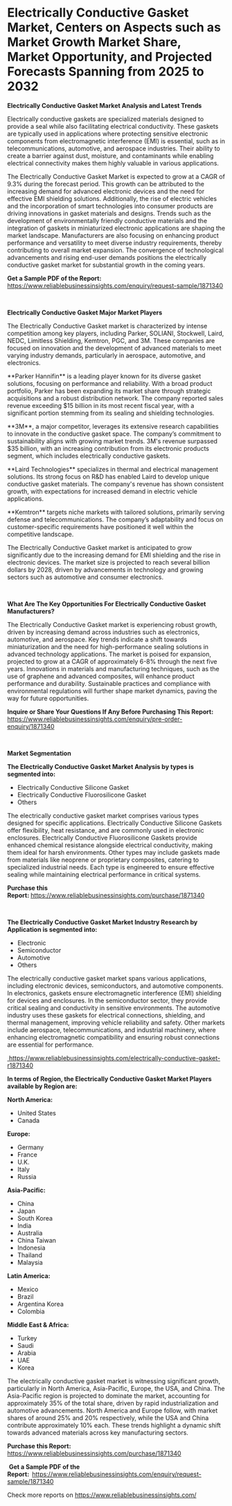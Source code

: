 <p><h1>Electrically Conductive Gasket Market, Centers on Aspects such as Market Growth Market Share, Market Opportunity, and Projected Forecasts Spanning from 2025 to 2032</h1></p><p><strong>Electrically Conductive Gasket Market Analysis and Latest Trends</strong></p>
<p><p>Electrically conductive gaskets are specialized materials designed to provide a seal while also facilitating electrical conductivity. These gaskets are typically used in applications where protecting sensitive electronic components from electromagnetic interference (EMI) is essential, such as in telecommunications, automotive, and aerospace industries. Their ability to create a barrier against dust, moisture, and contaminants while enabling electrical connectivity makes them highly valuable in various applications.</p><p>The Electrically Conductive Gasket Market is expected to grow at a CAGR of 9.3% during the forecast period. This growth can be attributed to the increasing demand for advanced electronic devices and the need for effective EMI shielding solutions. Additionally, the rise of electric vehicles and the incorporation of smart technologies into consumer products are driving innovations in gasket materials and designs. Trends such as the development of environmentally friendly conductive materials and the integration of gaskets in miniaturized electronic applications are shaping the market landscape. Manufacturers are also focusing on enhancing product performance and versatility to meet diverse industry requirements, thereby contributing to overall market expansion. The convergence of technological advancements and rising end-user demands positions the electrically conductive gasket market for substantial growth in the coming years.</p></p>
<p><strong>Get a Sample PDF of the Report:&nbsp;</strong> <a href="https://www.reliablebusinessinsights.com/enquiry/request-sample/1871340?utm_campaign=3109&utm_medium=2&utm_source=Github&utm_content=ia&utm_term=11042025&utm_id=electrically-conductive-gasket">https://www.reliablebusinessinsights.com/enquiry/request-sample/1871340</a></p>
<p>&nbsp;</p>
<p><strong>Electrically Conductive Gasket Major Market Players</strong></p>
<p><p>The Electrically Conductive Gasket market is characterized by intense competition among key players, including Parker, SOLIANI, Stockwell, Laird, NEDC, Limitless Shielding, Kemtron, PGC, and 3M. These companies are focused on innovation and the development of advanced materials to meet varying industry demands, particularly in aerospace, automotive, and electronics.</p><p>**Parker Hannifin** is a leading player known for its diverse gasket solutions, focusing on performance and reliability. With a broad product portfolio, Parker has been expanding its market share through strategic acquisitions and a robust distribution network. The company reported sales revenue exceeding $15 billion in its most recent fiscal year, with a significant portion stemming from its sealing and shielding technologies.</p><p>**3M**, a major competitor, leverages its extensive research capabilities to innovate in the conductive gasket space. The company’s commitment to sustainability aligns with growing market trends. 3M's revenue surpassed $35 billion, with an increasing contribution from its electronic products segment, which includes electrically conductive gaskets.</p><p>**Laird Technologies** specializes in thermal and electrical management solutions. Its strong focus on R&D has enabled Laird to develop unique conductive gasket materials. The company's revenue has shown consistent growth, with expectations for increased demand in electric vehicle applications.</p><p>**Kemtron** targets niche markets with tailored solutions, primarily serving defense and telecommunications. The company’s adaptability and focus on customer-specific requirements have positioned it well within the competitive landscape.</p><p>The Electrically Conductive Gasket market is anticipated to grow significantly due to the increasing demand for EMI shielding and the rise in electronic devices. The market size is projected to reach several billion dollars by 2028, driven by advancements in technology and growing sectors such as automotive and consumer electronics.</p></p>
<p>&nbsp;</p>
<p><strong>What Are The Key Opportunities For Electrically Conductive Gasket Manufacturers?</strong></p>
<p><p>The Electrically Conductive Gasket market is experiencing robust growth, driven by increasing demand across industries such as electronics, automotive, and aerospace. Key trends indicate a shift towards miniaturization and the need for high-performance sealing solutions in advanced technology applications. The market is poised for expansion, projected to grow at a CAGR of approximately 6-8% through the next five years. Innovations in materials and manufacturing techniques, such as the use of graphene and advanced composites, will enhance product performance and durability. Sustainable practices and compliance with environmental regulations will further shape market dynamics, paving the way for future opportunities.</p></p>
<p><strong>Inquire or Share Your Questions If Any Before Purchasing This Report:</strong> <a href="https://www.reliablebusinessinsights.com/enquiry/pre-order-enquiry/1871340?utm_campaign=3109&utm_medium=2&utm_source=Github&utm_content=ia&utm_term=11042025&utm_id=electrically-conductive-gasket">https://www.reliablebusinessinsights.com/enquiry/pre-order-enquiry/1871340</a></p>
<p>&nbsp;</p>
<p><strong>Market Segmentation</strong></p>
<p><strong>The Electrically Conductive Gasket Market Analysis by types is segmented into:</strong></p>
<p><ul><li>Electrically Conductive Silicone Gasket</li><li>Electrically Conductive Fluorosilicone Gasket</li><li>Others</li></ul></p>
<p><p>The electrically conductive gasket market comprises various types designed for specific applications. Electrically Conductive Silicone Gaskets offer flexibility, heat resistance, and are commonly used in electronic enclosures. Electrically Conductive Fluorosilicone Gaskets provide enhanced chemical resistance alongside electrical conductivity, making them ideal for harsh environments. Other types may include gaskets made from materials like neoprene or proprietary composites, catering to specialized industrial needs. Each type is engineered to ensure effective sealing while maintaining electrical performance in critical systems.</p></p>
<p><strong>Purchase this Report:&nbsp;</strong><a href="https://www.reliablebusinessinsights.com/purchase/1871340?utm_campaign=3109&utm_medium=2&utm_source=Github&utm_content=ia&utm_term=11042025&utm_id=electrically-conductive-gasket">https://www.reliablebusinessinsights.com/purchase/1871340</a></p>
<p>&nbsp;</p>
<p><strong>The Electrically Conductive Gasket Market Industry Research by Application is segmented into:</strong></p>
<p><ul><li>Electronic</li><li>Semiconductor</li><li>Automotive</li><li>Others</li></ul></p>
<p><p>The electrically conductive gasket market spans various applications, including electronic devices, semiconductors, and automotive components. In electronics, gaskets ensure electromagnetic interference (EMI) shielding for devices and enclosures. In the semiconductor sector, they provide critical sealing and conductivity in sensitive environments. The automotive industry uses these gaskets for electrical connections, shielding, and thermal management, improving vehicle reliability and safety. Other markets include aerospace, telecommunications, and industrial machinery, where enhancing electromagnetic compatibility and ensuring robust connections are essential for performance.</p></p>
<p><a href="https://www.reliablebusinessinsights.com/electrically-conductive-gasket-r1871340?utm_campaign=3109&utm_medium=2&utm_source=Github&utm_content=ia&utm_term=11042025&utm_id=electrically-conductive-gasket">&nbsp;https://www.reliablebusinessinsights.com/electrically-conductive-gasket-r1871340</a></p>
<p><strong>In terms of Region, the Electrically Conductive Gasket Market Players available by Region are:</strong></p>
<p>
    <p> <strong> North America: </strong>
        <ul>
            <li>United States</li>
            <li>Canada</li>
        </ul>
        </p> 
    <p> <strong> Europe: </strong>
        <ul>
            <li>Germany</li>
            <li>France</li>
            <li>U.K.</li>
            <li>Italy</li>
            <li>Russia</li>
        </ul>
        </p> 
    <p> <strong> Asia-Pacific: </strong>
        <ul>
            <li>China</li>
            <li>Japan</li>
            <li>South Korea</li>
            <li>India</li>
            <li>Australia</li>
            <li>China Taiwan</li>
            <li>Indonesia</li>
            <li>Thailand</li>
            <li>Malaysia</li>
        </ul>
        </p> 
    <p> <strong> Latin America: </strong>
        <ul>
            <li>Mexico</li>
            <li>Brazil</li>
            <li>Argentina Korea</li>
            <li>Colombia</li>
        </ul>
        </p> 
    <p> <strong> Middle East & Africa: </strong>
        <ul>
            <li>Turkey</li>
            <li>Saudi</li>
            <li>Arabia</li>
            <li>UAE</li>
            <li>Korea</li>
        </ul>
    </p>
    </p>
<p><p>The electrically conductive gasket market is witnessing significant growth, particularly in North America, Asia-Pacific, Europe, the USA, and China. The Asia-Pacific region is projected to dominate the market, accounting for approximately 35% of the total share, driven by rapid industrialization and automotive advancements. North America and Europe follow, with market shares of around 25% and 20% respectively, while the USA and China contribute approximately 10% each. These trends highlight a dynamic shift towards advanced materials across key manufacturing sectors.</p></p>
<p><strong>Purchase this Report: </strong><a href="https://www.reliablebusinessinsights.com/purchase/1871340?utm_campaign=3109&utm_medium=2&utm_source=Github&utm_content=ia&utm_term=11042025&utm_id=electrically-conductive-gasket">https://www.reliablebusinessinsights.com/purchase/1871340</a></p>
<p>&nbsp;<strong>Get a Sample PDF of the Report:&nbsp;&nbsp;</strong><a href="https://www.reliablebusinessinsights.com/enquiry/request-sample/1871340?utm_campaign=3109&utm_medium=2&utm_source=Github&utm_content=ia&utm_term=11042025&utm_id=electrically-conductive-gasket">https://www.reliablebusinessinsights.com/enquiry/request-sample/1871340</a></p>
<p><strong></strong></p>
<p>Check more reports on <a href="https://www.reliablebusinessinsights.com/?utm_campaign=3109&utm_medium=2&utm_source=Github&utm_content=ia&utm_term=11042025&utm_id=electrically-conductive-gasket">https://www.reliablebusinessinsights.com/</a></p>